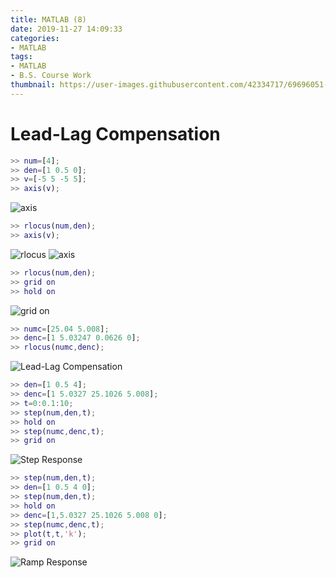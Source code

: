 ```yaml
---
title: MATLAB (8)
date: 2019-11-27 14:09:33
categories:
- MATLAB
tags:
- MATLAB
- B.S. Course Work
thumbnail: https://user-images.githubusercontent.com/42334717/69696051-d302f200-1121-11ea-8636-644a8b8a04c6.png
---
```

# Lead-Lag Compensation

~~~Matlab
>> num=[4];
>> den=[1 0.5 0];
>> v=[-5 5 -5 5];
>> axis(v);
~~~
<!-- more -->
![axis](https://user-images.githubusercontent.com/42334717/69695446-be255f00-111f-11ea-9e78-f495fbffbdd6.png)

~~~Matlab
>> rlocus(num,den);
>> axis(v);
~~~

![rlocus](https://user-images.githubusercontent.com/42334717/69695546-13fa0700-1120-11ea-95ac-99820a5440ed.png)
![axis](https://user-images.githubusercontent.com/42334717/69695563-26744080-1120-11ea-9d34-37df355910ea.png)

~~~Matlab
>> rlocus(num,den);
>> grid on
>> hold on
~~~

![grid on](https://user-images.githubusercontent.com/42334717/69695770-d2b62700-1120-11ea-819a-a6d7136fe748.png)

~~~Matlab
>> numc=[25.04 5.008];
>> denc=[1 5.03247 0.0626 0];
>> rlocus(numc,denc);
~~~

![Lead-Lag Compensation](https://user-images.githubusercontent.com/42334717/69695807-f7120380-1120-11ea-888c-f17dcf041f75.png)

~~~Matlab
>> den=[1 0.5 4];
>> denc=[1 5.0327 25.1026 5.008];
>> t=0:0.1:10;
>> step(num,den,t);
>> hold on
>> step(numc,denc,t);
>> grid on
~~~

![Step Response](https://user-images.githubusercontent.com/42334717/69696051-d302f200-1121-11ea-8636-644a8b8a04c6.png)

~~~Matlab
>> step(num,den,t);
>> den=[1 0.5 4 0];
>> step(num,den,t);
>> hold on
>> denc=[1,5.0327 25.1026 5.008 0];
>> step(numc,denc,t);
>> plot(t,t,'k');
>> grid on
~~~

![Ramp Response](https://user-images.githubusercontent.com/42334717/69696516-40635280-1123-11ea-981e-32df9423b410.png)
